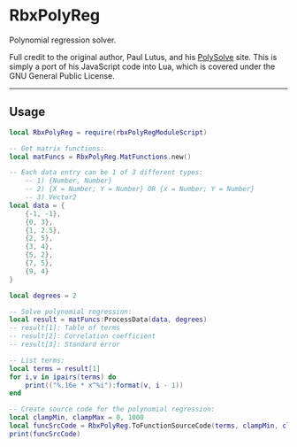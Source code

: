 # RbxPolyReg

Polynomial regression solver.

Full credit to the original author, Paul Lutus, and his [PolySolve](https://arachnoid.com/polysolve/) site. This is simply a port of his JavaScript code into Lua, which is covered under the GNU General Public License.

---------------

## Usage

```lua
local RbxPolyReg = require(rbxPolyRegModuleScript)

-- Get matrix functions:
local matFuncs = RbxPolyReg.MatFunctions.new()

-- Each data entry can be 1 of 3 different types:
	-- 1) {Number, Number}
	-- 2) {X = Number; Y = Number} OR {x = Number; Y = Number}
	-- 3) Vector2
local data = {
	{-1, -1},
	{0, 3},
	{1, 2.5},
	{2, 5},
	{3, 4},
	{5, 2},
	{7, 5},
	{9, 4}
}

local degrees = 2

-- Solve polynomial regression:
local result = matFuncs:ProcessData(data, degrees)
-- result[1]: Table of terms
-- result[2]: Correlation coefficient
-- result[3]: Standard error

-- List terms:
local terms = result[1]
for i,v in ipairs(terms) do
	print(("%.16e * x^%i"):format(v, i - 1))
end

-- Create source code for the polynomial regression:
local clampMin, clampMax = 0, 1000
local funcSrcCode = RbxPolyReg.ToFunctionSourceCode(terms, clampMin, clampMax)
print(funcSrcCode)

```